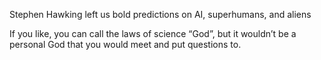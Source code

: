 Stephen Hawking left us bold predictions on AI, superhumans, and aliens

If you like, you can call the laws of science “God”, but it wouldn’t be a personal God that you would meet and put questions to.